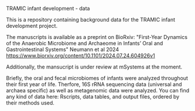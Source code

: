TRAMIC infant development - data

This is a repository containing background data for the TRAMIC infant development project.

The manuscripts is available as a preprint on BioRxiv: "First-Year Dynamics of the Anaerobic Microbiome and Archaeome in Infants’ Oral and Gastrointestinal Systems" Neumann et al 2024 https://www.biorxiv.org/content/10.1101/2024.07.24.604926v1

Additionally, the mansucript is under review at mSystems at the moment.


Briefly, the oral and fecal microbiomes of infants were analyzed throughout their first year of life.
Therfore, 16S rRNA sequencing data (universal and archaea specific) as well as metagenomic data were analyzed.
You can find any kind of data here: Rscripts, data tables, and output files, ordered by their methods used.
